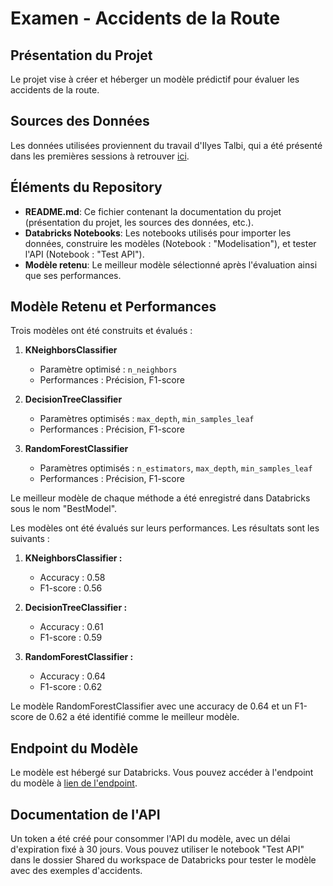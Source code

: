 # Examen - Accidents de la Route

## Présentation du Projet
Le projet vise à créer et héberger un modèle prédictif pour évaluer les accidents de la route. 

## Sources des Données
Les données utilisées proviennent du travail d'Ilyes Talbi, qui a été présenté dans les premières sessions à retrouver [ici](https://larevueia.fr/xgboost-vs-random-forest-predire-la-gravite-dun-accident-de-la-route/).

## Éléments du Repository
- **README.md**: Ce fichier contenant la documentation du projet (présentation du projet, les sources des données, etc.).
- **Databricks Notebooks**: Les notebooks utilisés pour importer les données, construire les modèles (Notebook : "Modelisation"), et tester l'API (Notebook : "Test API").
- **Modèle retenu**: Le meilleur modèle sélectionné après l'évaluation ainsi que ses performances.

## Modèle Retenu et Performances
Trois modèles ont été construits et évalués :
1. **KNeighborsClassifier**
    - Paramètre optimisé : `n_neighbors`
    - Performances : Précision, F1-score
    
2. **DecisionTreeClassifier**
    - Paramètres optimisés : `max_depth`, `min_samples_leaf`
    - Performances : Précision, F1-score
    
3. **RandomForestClassifier**
    - Paramètres optimisés : `n_estimators`, `max_depth`, `min_samples_leaf`
    - Performances : Précision, F1-score

Le meilleur modèle de chaque méthode a été enregistré dans Databricks sous le nom "BestModel".

Les modèles ont été évalués sur leurs performances. Les résultats sont les suivants :

1. **KNeighborsClassifier :**
   - Accuracy : 0.58
   - F1-score : 0.56

2. **DecisionTreeClassifier :**
    - Accuracy : 0.61
    - F1-score : 0.59

3. **RandomForestClassifier :**
   - Accuracy : 0.64
   - F1-score : 0.62

Le modèle RandomForestClassifier avec une accuracy de 0.64 et un F1-score de 0.62 a été identifié comme le meilleur modèle.

## Endpoint du Modèle
Le modèle est hébergé sur Databricks. Vous pouvez accéder à l'endpoint du modèle à [lien de l'endpoint](https://adb-5635851618340357.17.azuredatabricks.net/serving-endpoints/mehahines/invocations).

## Documentation de l'API
Un token a été créé pour consommer l'API du modèle, avec un délai d'expiration fixé à 30 jours. Vous pouvez utiliser le notebook "Test API" dans le dossier Shared du workspace de Databricks pour tester le modèle avec des exemples d'accidents.

